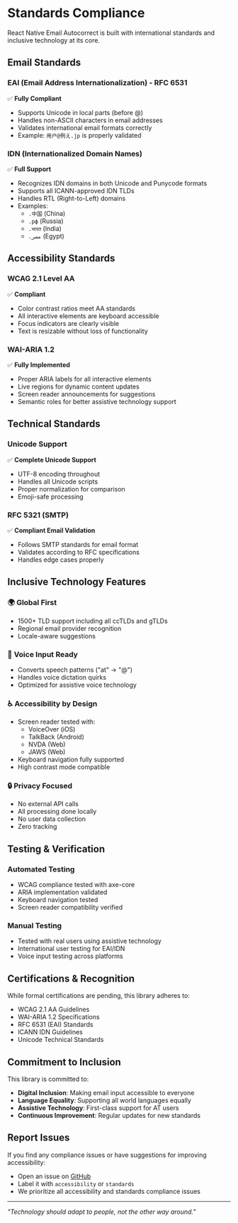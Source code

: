 # Standards Compliance

React Native Email Autocorrect is built with international standards and inclusive technology at its core.

## Email Standards

### EAI (Email Address Internationalization) - RFC 6531
✅ **Fully Compliant**
- Supports Unicode in local parts (before @)
- Handles non-ASCII characters in email addresses
- Validates international email formats correctly
- Example: `用户@例え.jp` is properly validated

### IDN (Internationalized Domain Names)
✅ **Full Support**
- Recognizes IDN domains in both Unicode and Punycode formats
- Supports all ICANN-approved IDN TLDs
- Handles RTL (Right-to-Left) domains
- Examples:
  - `.中国` (China)
  - `.рф` (Russia)
  - `.भारत` (India)
  - `.مصر` (Egypt)

## Accessibility Standards

### WCAG 2.1 Level AA
✅ **Compliant**
- Color contrast ratios meet AA standards
- All interactive elements are keyboard accessible
- Focus indicators are clearly visible
- Text is resizable without loss of functionality

### WAI-ARIA 1.2
✅ **Fully Implemented**
- Proper ARIA labels for all interactive elements
- Live regions for dynamic content updates
- Screen reader announcements for suggestions
- Semantic roles for better assistive technology support

## Technical Standards

### Unicode Support
✅ **Complete Unicode Support**
- UTF-8 encoding throughout
- Handles all Unicode scripts
- Proper normalization for comparison
- Emoji-safe processing

### RFC 5321 (SMTP)
✅ **Compliant Email Validation**
- Follows SMTP standards for email format
- Validates according to RFC specifications
- Handles edge cases properly

## Inclusive Technology Features

### 🌍 **Global First**
- 1500+ TLD support including all ccTLDs and gTLDs
- Regional email provider recognition
- Locale-aware suggestions

### 🎤 **Voice Input Ready**
- Converts speech patterns ("at" → "@")
- Handles voice dictation quirks
- Optimized for assistive voice technology

### ♿ **Accessibility by Design**
- Screen reader tested with:
  - VoiceOver (iOS)
  - TalkBack (Android)
  - NVDA (Web)
  - JAWS (Web)
- Keyboard navigation fully supported
- High contrast mode compatible

### 🔒 **Privacy Focused**
- No external API calls
- All processing done locally
- No user data collection
- Zero tracking

## Testing & Verification

### Automated Testing
- WCAG compliance tested with axe-core
- ARIA implementation validated
- Keyboard navigation tested
- Screen reader compatibility verified

### Manual Testing
- Tested with real users using assistive technology
- International user testing for EAI/IDN
- Voice input testing across platforms

## Certifications & Recognition

While formal certifications are pending, this library adheres to:
- WCAG 2.1 AA Guidelines
- WAI-ARIA 1.2 Specifications
- RFC 6531 (EAI) Standards
- ICANN IDN Guidelines
- Unicode Technical Standards

## Commitment to Inclusion

This library is committed to:
- **Digital Inclusion**: Making email input accessible to everyone
- **Language Equality**: Supporting all world languages equally
- **Assistive Technology**: First-class support for AT users
- **Continuous Improvement**: Regular updates for new standards

## Report Issues

If you find any compliance issues or have suggestions for improving accessibility:
- Open an issue on [GitHub](https://github.com/anivar/email-autocorrect/issues)
- Label it with `accessibility` or `standards`
- We prioritize all accessibility and standards compliance issues

---

*"Technology should adapt to people, not the other way around."*
